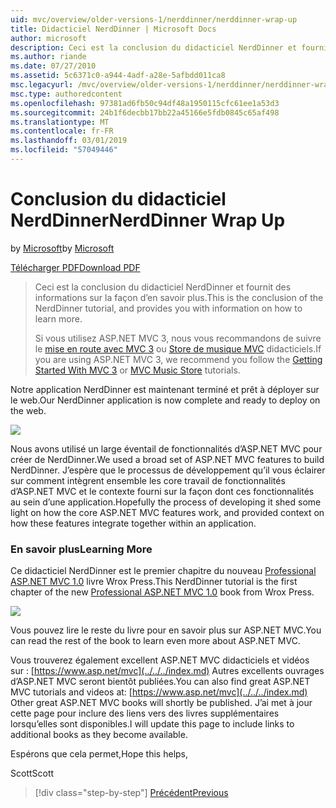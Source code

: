 ```yaml
---
uid: mvc/overview/older-versions-1/nerddinner/nerddinner-wrap-up
title: Didacticiel NerdDinner | Microsoft Docs
author: microsoft
description: Ceci est la conclusion du didacticiel NerdDinner et fournit des informations sur la façon d’en savoir plus.
ms.author: riande
ms.date: 07/27/2010
ms.assetid: 5c6371c0-a944-4adf-a28e-5afbdd011ca8
msc.legacyurl: /mvc/overview/older-versions-1/nerddinner/nerddinner-wrap-up
msc.type: authoredcontent
ms.openlocfilehash: 97381ad6fb50c94df48a1950115cfc61ee1a53d3
ms.sourcegitcommit: 24b1f6decbb17bb22a45166e5fdb0845c65af498
ms.translationtype: MT
ms.contentlocale: fr-FR
ms.lasthandoff: 03/01/2019
ms.locfileid: "57049446"
---
```

<a name="nerddinner-wrap-up"></a><span data-ttu-id="96021-103">Conclusion du didacticiel NerdDinner</span><span class="sxs-lookup"><span data-stu-id="96021-103">NerdDinner Wrap Up</span></span>
====================
<span data-ttu-id="96021-104">by [Microsoft](https://github.com/microsoft)</span><span class="sxs-lookup"><span data-stu-id="96021-104">by [Microsoft](https://github.com/microsoft)</span></span>

[<span data-ttu-id="96021-105">Télécharger PDF</span><span class="sxs-lookup"><span data-stu-id="96021-105">Download PDF</span></span>](http://aspnetmvcbook.s3.amazonaws.com/aspnetmvc-nerdinner_v1.pdf)

> <span data-ttu-id="96021-106">Ceci est la conclusion du didacticiel NerdDinner et fournit des informations sur la façon d’en savoir plus.</span><span class="sxs-lookup"><span data-stu-id="96021-106">This is the conclusion of the NerdDinner tutorial, and provides you with information on how to learn more.</span></span>
> 
> <span data-ttu-id="96021-107">Si vous utilisez ASP.NET MVC 3, nous vous recommandons de suivre le [mise en route avec MVC 3](../../older-versions/getting-started-with-aspnet-mvc3/cs/intro-to-aspnet-mvc-3.md) ou [Store de musique MVC](../../older-versions/mvc-music-store/mvc-music-store-part-1.md) didacticiels.</span><span class="sxs-lookup"><span data-stu-id="96021-107">If you are using ASP.NET MVC 3, we recommend you follow the [Getting Started With MVC 3](../../older-versions/getting-started-with-aspnet-mvc3/cs/intro-to-aspnet-mvc-3.md) or [MVC Music Store](../../older-versions/mvc-music-store/mvc-music-store-part-1.md) tutorials.</span></span>


<span data-ttu-id="96021-108">Notre application NerdDinner est maintenant terminé et prêt à déployer sur le web.</span><span class="sxs-lookup"><span data-stu-id="96021-108">Our NerdDinner application is now complete and ready to deploy on the web.</span></span>

![](nerddinner-wrap-up/_static/image1.png)

<span data-ttu-id="96021-109">Nous avons utilisé un large éventail de fonctionnalités d’ASP.NET MVC pour créer de NerdDinner.</span><span class="sxs-lookup"><span data-stu-id="96021-109">We used a broad set of ASP.NET MVC features to build NerdDinner.</span></span> <span data-ttu-id="96021-110">J’espère que le processus de développement qu’il vous éclairer sur comment intègrent ensemble les core travail de fonctionnalités d’ASP.NET MVC et le contexte fourni sur la façon dont ces fonctionnalités au sein d’une application.</span><span class="sxs-lookup"><span data-stu-id="96021-110">Hopefully the process of developing it shed some light on how the core ASP.NET MVC features work, and provided context on how these features integrate together within an application.</span></span>

### <a name="learning-more"></a><span data-ttu-id="96021-111">En savoir plus</span><span class="sxs-lookup"><span data-stu-id="96021-111">Learning More</span></span>

<span data-ttu-id="96021-112">Ce didacticiel NerdDinner est le premier chapitre du nouveau [Professional ASP.NET MVC 1.0](https://www.amazon.com/gp/product/0470384611?ie=UTF8&amp;tag=scoblo04-20&amp;linkCode=xm2&amp;camp=1789&amp;creativeASIN=0470384611) livre Wrox Press.</span><span class="sxs-lookup"><span data-stu-id="96021-112">This NerdDinner tutorial is the first chapter of the new [Professional ASP.NET MVC 1.0](https://www.amazon.com/gp/product/0470384611?ie=UTF8&amp;tag=scoblo04-20&amp;linkCode=xm2&amp;camp=1789&amp;creativeASIN=0470384611) book from Wrox Press.</span></span>

[![](https://mscblogs.blob.core.windows.net/media/scottgu/Media/bookcover1_6CAECF94.png)](https://www.amazon.com/gp/product/0470384611?ie=UTF8&amp;tag=scoblo04-20&amp;linkCode=xm2&amp;camp=1789&amp;creativeASIN=0470384611)

<span data-ttu-id="96021-113">Vous pouvez lire le reste du livre pour en savoir plus sur ASP.NET MVC.</span><span class="sxs-lookup"><span data-stu-id="96021-113">You can read the rest of the book to learn even more about ASP.NET MVC.</span></span>

<span data-ttu-id="96021-114">Vous trouverez également excellent ASP.NET MVC didacticiels et vidéos sur : [https://www.asp.net/mvc](../../../index.md) Autres excellents ouvrages d’ASP.NET MVC seront bientôt publiées.</span><span class="sxs-lookup"><span data-stu-id="96021-114">You can also find great ASP.NET MVC tutorials and videos at: [https://www.asp.net/mvc](../../../index.md) Other great ASP.NET MVC books will shortly be published.</span></span> <span data-ttu-id="96021-115">J’ai met à jour cette page pour inclure des liens vers des livres supplémentaires lorsqu’elles sont disponibles.</span><span class="sxs-lookup"><span data-stu-id="96021-115">I will update this page to include links to additional books as they become available.</span></span>

<span data-ttu-id="96021-116">Espérons que cela permet,</span><span class="sxs-lookup"><span data-stu-id="96021-116">Hope this helps,</span></span>

<span data-ttu-id="96021-117">Scott</span><span class="sxs-lookup"><span data-stu-id="96021-117">Scott</span></span>

> [!div class="step-by-step"]
> [<span data-ttu-id="96021-118">Précédent</span><span class="sxs-lookup"><span data-stu-id="96021-118">Previous</span></span>](enable-automated-unit-testing.md)
